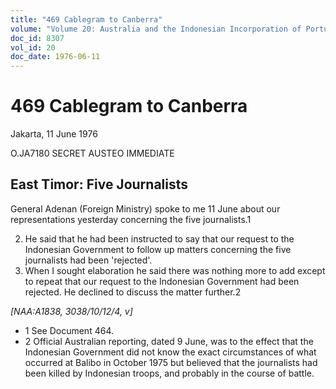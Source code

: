 ```yaml
---
title: "469 Cablegram to Canberra"
volume: "Volume 20: Australia and the Indonesian Incorporation of Portuguese Timor, 1974-1976"
doc_id: 8307
vol_id: 20
doc_date: 1976-06-11
---
```


# 469 Cablegram to Canberra

Jakarta, 11 June 1976

O.JA7180 SECRET AUSTEO IMMEDIATE

## East Timor: Five Journalists

General Adenan (Foreign Ministry) spoke to me 11 June about our representations yesterday concerning the five journalists.1

  2. He said that he had been instructed to say that our request to the Indonesian Government to follow up matters concerning the five journalists had been 'rejected'.
  3. When I sought elaboration he said there was nothing more to add except to repeat that our request to the Indonesian Government had been rejected. He declined to discuss the matter further.2



_[NAA:A1838, 3038/10/12/4, v]_

  * 1 See Document 464.
  * 2 Official Australian reporting, dated 9 June, was to the effect that the Indonesian Government did not know the exact circumstances of what occurred at Balibo in October 1975 but believed that the journalists had been killed by Indonesian troops, and probably in the course of battle.


